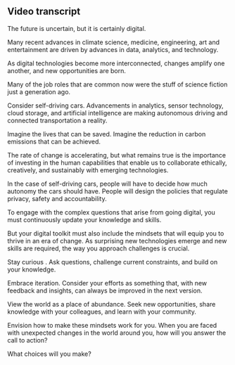 ## Video transcript

The future is uncertain, but it is certainly digital.

Many recent advances in climate science, medicine, engineering, art and entertainment are driven by advances in data, analytics, and technology.

As digital technologies become more interconnected, changes amplify one another, and new opportunities are born.

Many of the job roles that are common now were the stuff of science fiction just a generation ago.

Consider self-driving cars. Advancements in analytics, sensor technology, cloud storage, and artificial intelligence are making autonomous driving and connected transportation a reality.

Imagine the lives that can be saved. Imagine the reduction in carbon emissions that can be achieved.

The rate of change is accelerating, but what remains true is the importance of investing in the human capabilities that enable us to collaborate ethically, creatively, and sustainably with emerging technologies.

In the case of self-driving cars, people will have to decide how much autonomy the cars should have. People will design the policies that regulate privacy, safety and accountability.

To engage with the complex questions that arise from going digital, you must continuously update your knowledge and skills.

But your digital toolkit must also include the mindsets that will equip you to thrive in an era of change. As surprising new technologies emerge and new skills are required, the way you approach challenges is crucial.

Stay curious . Ask questions, challenge current constraints, and build on your knowledge.

Embrace iteration. Consider your efforts as something that, with new feedback and insights, can always be improved in the next version.

View the world as a place of abundance. Seek new opportunities, share knowledge with your colleagues, and learn with your community.

Envision how to make these mindsets work for you. When you are faced with unexpected changes in the world around you, how will you answer the call to action?

What choices will you make?
